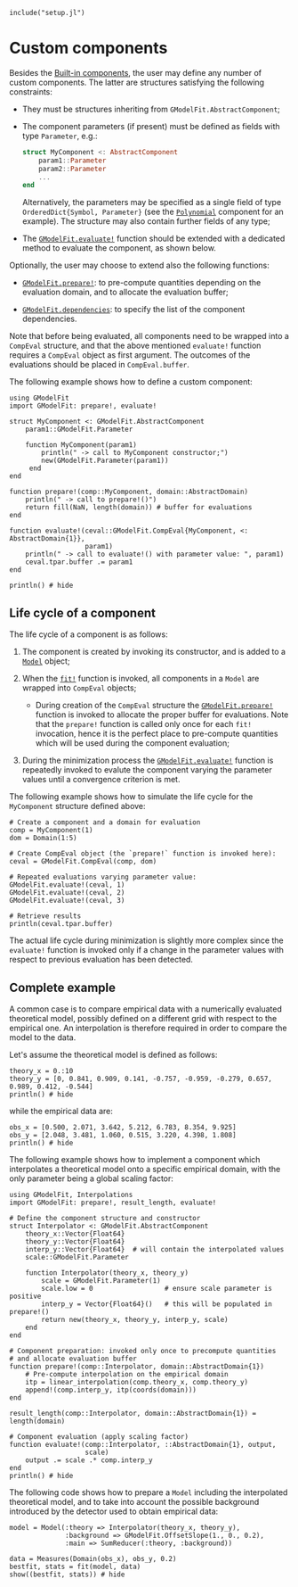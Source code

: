 ```@setup abc
include("setup.jl")
```

# Custom components

Besides the [Built-in components](@ref), the user may define any number of custom components.  The latter are structures satisfying the following constraints:

- They must be structures inheriting from `GModelFit.AbstractComponent`;

- The component parameters (if present) must be defined as fields with type `Parameter`, e.g.:
  ```julia
  struct MyComponent <: AbstractComponent
      param1::Parameter
      param2::Parameter
      ...
  end
  ```
  Alternatively, the parameters may be specified as a single field of type `OrderedDict{Symbol, Parameter}` (see the [`Polynomial`](https://github.com/gcalderone/GModelFit.jl/blob/master/src/components/Polynomial.jl) component for an example).  The structure may also contain further fields of any type;

- The [`GModelFit.evaluate!`](@ref) function should be extended with a dedicated method to evaluate the component, as shown below.


Optionally, the user may choose to extend also the following functions:
- [`GModelFit.prepare!`](@ref): to pre-compute quantities depending on the evaluation domain, and to allocate the evaluation buffer;

- [`GModelFit.dependencies`](@ref): to specify the list of the component dependencies.


Note that before being evaluated, all components need to be wrapped into a `CompEval` structure, and that the above mentioned `evaluate!` function requires a `CompEval` object as first argument.  The outcomes of the evaluations should be placed in `CompEval.buffer`.

The following example shows how to define a custom component:

```@example abc
using GModelFit
import GModelFit: prepare!, evaluate!

struct MyComponent <: GModelFit.AbstractComponent
    param1::GModelFit.Parameter

    function MyComponent(param1)
        println(" -> call to MyComponent constructor;")
        new(GModelFit.Parameter(param1))
     end
end

function prepare!(comp::MyComponent, domain::AbstractDomain)
    println(" -> call to prepare!()")
    return fill(NaN, length(domain)) # buffer for evaluations
end

function evaluate!(ceval::GModelFit.CompEval{MyComponent, <: AbstractDomain{1}},
                   param1)
    println(" -> call to evaluate!() with parameter value: ", param1)
    ceval.tpar.buffer .= param1
end

println() # hide
```



## Life cycle of a component

  The life cycle of a component is as follows:

1. The component is created by invoking its constructor, and is added to a [`Model`](@ref) object;

1. When the [`fit!`](@ref) function is invoked, all components in a `Model` are wrapped into `CompEval` objects;

    - During creation of the `CompEval` structure the [`GModelFit.prepare!`](@ref) function is invoked to allocate the proper buffer for evaluations.  Note that the `prepare!` function is called only once for each `fit!` invocation, hence it is the perfect place to pre-compute quantities which will be used during the component evaluation;

1. During the minimization process the [`GModelFit.evaluate!`](@ref) function is repeatedly invoked to evalute the component varying the parameter values until a convergence criterion is met.

The following example shows how to simulate the life cycle for the `MyComponent` structure defined above:
```@example abc
# Create a component and a domain for evaluation
comp = MyComponent(1)
dom = Domain(1:5)

# Create CompEval object (the `prepare!` function is invoked here):
ceval = GModelFit.CompEval(comp, dom)

# Repeated evaluations varying parameter value:
GModelFit.evaluate!(ceval, 1)
GModelFit.evaluate!(ceval, 2)
GModelFit.evaluate!(ceval, 3)

# Retrieve results
println(ceval.tpar.buffer)
```

The actual life cycle during minimization is slightly more complex since the `evaluate!` function is invoked only if a change in the parameter values with respect to previous evaluation has been detected.



## Complete example

A common case is to compare empirical data with a numerically evaluated theoretical model, possibly defined on a different grid with respect to the empirical one.  An interpolation is therefore required in order to compare the model to the data.

Let's assume the theoretical model is defined as follows:
```@example abc
theory_x = 0.:10
theory_y = [0, 0.841, 0.909, 0.141, -0.757, -0.959, -0.279, 0.657, 0.989, 0.412, -0.544]
println() # hide
```
while the empirical data are:
```@example abc
obs_x = [0.500, 2.071, 3.642, 5.212, 6.783, 8.354, 9.925]
obs_y = [2.048, 3.481, 1.060, 0.515, 3.220, 4.398, 1.808]
println() # hide
```

The following example shows how to implement a component which interpolates a theoretical model onto a specific empirical domain, with the only parameter being a global scaling factor:
```@example abc
using GModelFit, Interpolations
import GModelFit: prepare!, result_length, evaluate!

# Define the component structure and constructor
struct Interpolator <: GModelFit.AbstractComponent
    theory_x::Vector{Float64}
    theory_y::Vector{Float64}
    interp_y::Vector{Float64}  # will contain the interpolated values
    scale::GModelFit.Parameter

    function Interpolator(theory_x, theory_y)
        scale = GModelFit.Parameter(1)
        scale.low = 0                  # ensure scale parameter is positive
        interp_y = Vector{Float64}()   # this will be populated in prepare!()
        return new(theory_x, theory_y, interp_y, scale)
    end
end

# Component preparation: invoked only once to precompute quantities
# and allocate evaluation buffer
function prepare!(comp::Interpolator, domain::AbstractDomain{1})
    # Pre-compute interpolation on the empirical domain
    itp = linear_interpolation(comp.theory_x, comp.theory_y)
    append!(comp.interp_y, itp(coords(domain)))
end

result_length(comp::Interpolator, domain::AbstractDomain{1}) = length(domain)

# Component evaluation (apply scaling factor)
function evaluate!(comp::Interpolator, ::AbstractDomain{1}, output,
                   scale)
    output .= scale .* comp.interp_y
end
println() # hide
```

The following code shows how to prepare a `Model` including the interpolated theoretical model, and to take into account the possible background introduced by the detector used to obtain empirical data:
```@example abc
model = Model(:theory => Interpolator(theory_x, theory_y),
              :background => GModelFit.OffsetSlope(1., 0., 0.2),
              :main => SumReducer(:theory, :background))

data = Measures(Domain(obs_x), obs_y, 0.2)
bestfit, stats = fit(model, data)
show((bestfit, stats)) # hide
```
